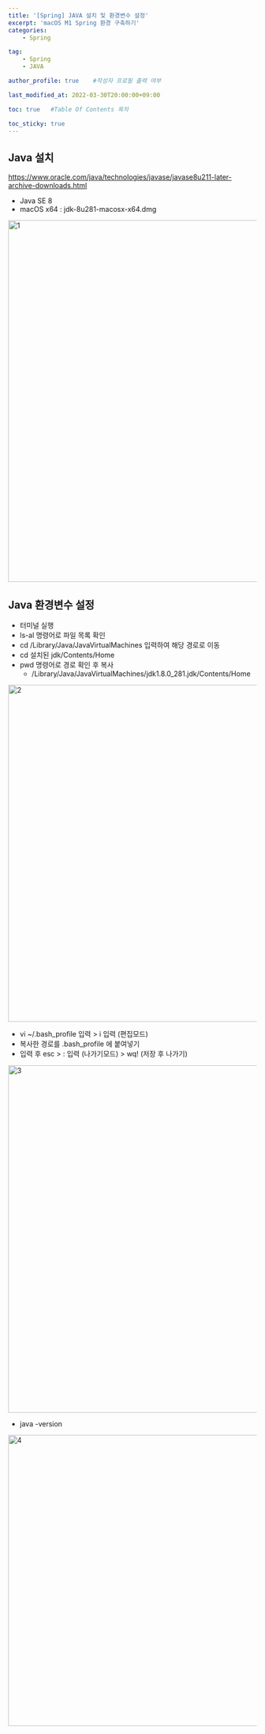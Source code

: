 ```yaml
---
title: '[Spring] JAVA 설치 및 환경변수 설정' 
excerpt: 'macOS M1 Spring 환경 구축하기'
categories:
    - Spring

tag:
    - Spring 
    - JAVA

author_profile: true    #작성자 프로필 출력 여부

last_modified_at: 2022-03-30T20:00:00+09:00

toc: true   #Table Of Contents 목차 

toc_sticky: true
---
```



## Java 설치

https://www.oracle.com/java/technologies/javase/javase8u211-later-archive-downloads.html

- Java SE 8
- macOS x64 : jdk-8u281-macosx-x64.dmg

<img width="732" alt="1" src="https://user-images.githubusercontent.com/47733530/160816962-494c0621-d70e-4c87-b124-5d388b449048.png">


## Java 환경변수 설정

- 터미널 실행
- ls-al 명령어로 파일 목록 확인
- cd /Library/Java/JavaVirtualMachines 입력하여 해당 경로로 이동
- cd 설치된 jdk/Contents/Home
- pwd 명령어로 경로 확인 후 복사 
  - /Library/Java/JavaVirtualMachines/jdk1.8.0_281.jdk/Contents/Home

<img width="682" alt="2" src="https://user-images.githubusercontent.com/47733530/160821093-99ba9ca6-5059-4517-924a-87f5da657ef3.png">

- vi ~/.bash_profile 입력 > i 입력 (편집모드)
- 복사한 경로를 .bash_profile 에 붙여넣기
- 입력 후 esc > : 입력 (나가기모드) > wq! (저장 후 나가기)

<img width="703" alt="3" src="https://user-images.githubusercontent.com/47733530/160821439-258315ca-38b2-49f7-8f82-0fbd74b68eab.png">

- java -version
  
<img width="589" alt="4" src="https://user-images.githubusercontent.com/47733530/160822074-b67d8aa0-23ad-498f-be3e-4962f7db1025.png">

